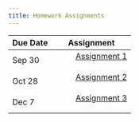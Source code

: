 ```yaml
---
title: Homework Assignments
---
```


<div>
  <table class="table table-striped table-hover">
    <thead>
      <tr>
        <th>Due Date</th>
        <th>Assignment</th>
       </tr>
    </thead>
    <tbody>
      <tr>
        <td>Sep 30</td>
        <td>
          <dl>
          <dd><a href="../materials/homework/assignment1.html" target=_blank>Assignment 1</a>
          </dd>
          </dl>
        </td>
      </tr>
      <tr>
        <td>Oct 28</td>
        <td>
          <dl>
          <dd><a href="../homework/homework02_alt.Rmd" target=_blank>Assignment 2</a>
          </dd>
          </dl>
        </td>
       </tr>
       <tr>
        <td>Dec 7</td>
        <td>
          <dl>
          <dd><a href="../homework/homework03_alt.Rmd" target=_blank>Assignment 3</a>
          </dd>
          </dl>
        </td>
       </tr>
      </tbody>
  </table>
</div>
